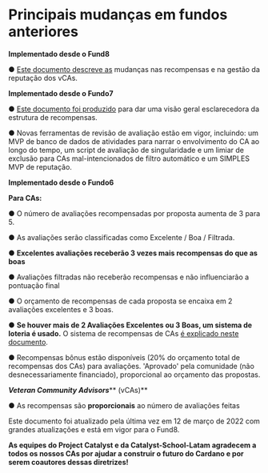 # Principais mudanças em fundos anteriores

**Implementado desde o Fund8**

●        [Este documento descreve as](https://docs.google.com/document/d/14qHSZ2uSHq2CZyeqju6KLBcGVfagesCLvavZMAgcbWo/edit) mudanças nas recompensas e na gestão da reputação dos vCAs.

**Implementado desde o Fundo7**

●     [Este documento foi produzido](https://docs.google.com/document/d/1l4nI2SGlRoRHTv21VjVWN2oT7Kbloka0V7PrqSwh8fQ/edit) para dar uma visão geral esclarecedora da estrutura de recompensas.

●     Novas ferramentas de revisão de avaliação estão em vigor, incluindo: um MVP de banco de dados de atividades para narrar o envolvimento do CA ao longo do tempo, um script de avaliação de singularidade e um limiar de exclusão para CAs mal-intencionados de filtro automático e um SIMPLES MVP de reputação.

**Implementado desde o Fundo6**

**Para CAs:**

&#x20;   ●        O número de avaliações recompensadas por proposta aumenta de 3 para 5.

&#x20;   ●        As avaliações serão classificadas como Excelente / Boa / Filtrada.

&#x20;   ●        **Excelentes avaliações receberão 3 vezes mais recompensas do que as boas**

&#x20;   ●        Avaliações filtradas não receberão recompensas e não influenciarão a pontuação final

&#x20;   ●        O orçamento de recompensas de cada proposta se encaixa em 2 avaliações excelentes e 3 boas.

&#x20;   ●        **Se houver mais de 2 Avaliações Excelentes ou 3 Boas, um sistema de loteria é usado.** O sistema de recompensas de CAs [é explicado neste documento](https://docs.google.com/document/d/1l4nI2SGlRoRHTv21VjVWN2oT7Kbloka0V7PrqSwh8fQ/edit).

&#x20;   ●        Recompensas bônus estão disponíveis (20% do orçamento total de recompensas dos CAs) para avaliações. 'Aprovado' pela comunidade (não desnecessariamente financiado), proporcional ao orçamento das propostas.

_**Veteran Community Advisors**_** (vCAs)**

&#x20;   ●        As recompensas são **proporcionais** ao número de avaliações feitas

&#x20;



&#x20;

Este documento foi atualizado pela última vez em 12 de março de 2022 com grandes atualizações e está em vigor para o Fund8.

&#x20;

**As equipes do Project Catalyst e da Catalyst-School-Latam agradecem a todos os nossos CAs por ajudar a construir o futuro do Cardano e por serem coautores dessas diretrizes!**
